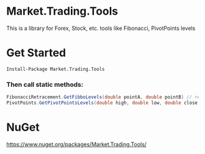 # Market.Trading.Tools
This is a library for Forex, Stock, etc. tools like Fibonacci, PivotPoints levels

# Get Started

```nuget
Install-Package Market.Trading.Tools
```

### Then call static methods:
```C#
FibonacciRetracement.GetFibboLevels(double pointA, double pointB) // return Retracement Levels Object
PivotPoints.GetPivotPointsLevels(double high, double low, double close, PivotPointsType type = PivotPointsType.ClassicOrStandard)// return Pivot Points Levels Object
```
# NuGet
https://www.nuget.org/packages/Market.Trading.Tools/
